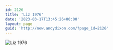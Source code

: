 ```yaml
---
id: 2126
title: 'Liz 1976'
date: '2023-03-17T13:45:26+00:00'
layout: page
guid: 'http://new.andydixon.com/?page_id=2126'
---
```


![Liz 1976](https://i0.wp.com/assets.g8x2.ldn.idrivee2-23.com/posters/Liz%201976%2001.jpg?w=1200&ssl=1 "Liz 1976")